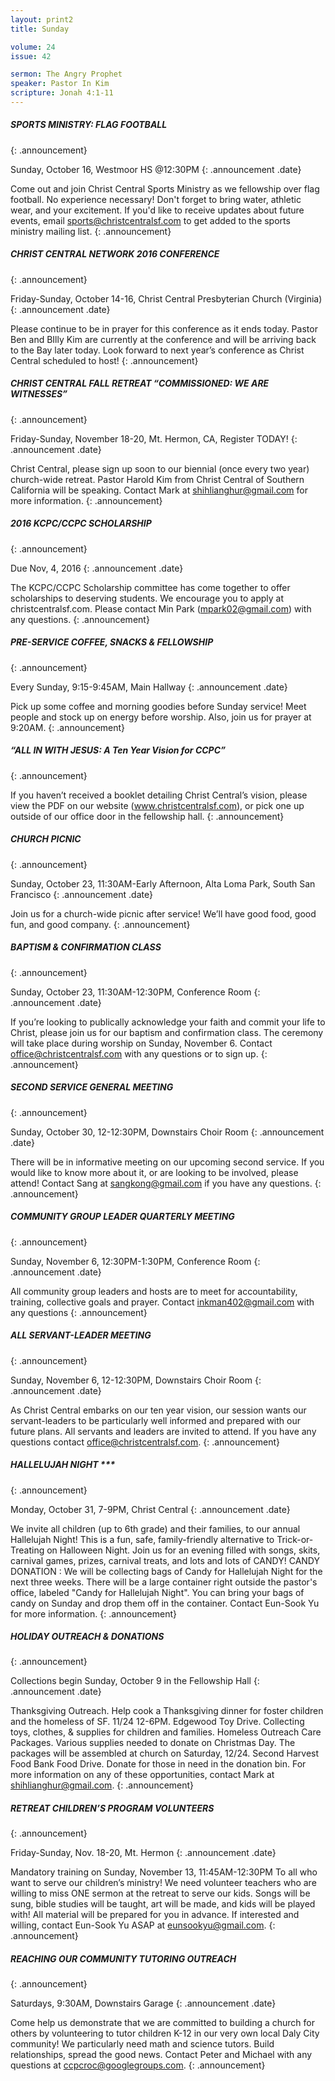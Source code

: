 ```yaml
--- 
layout: print2
title: Sunday

volume: 24
issue: 42

sermon: The Angry Prophet
speaker: Pastor In Kim
scripture: Jonah 4:1-11
---
```


##### SPORTS MINISTRY: FLAG FOOTBALL
{: .announcement}

Sunday, October 16, Westmoor HS @12:30PM 
{: .announcement .date}

Come out and join Christ Central Sports Ministry as we fellowship over flag football. No experience necessary! Don't forget to bring water, athletic wear, and your excitement.  If you'd like to receive updates about future events, email sports@christcentralsf.com to get added to the sports ministry mailing list.
{: .announcement}

##### CHRIST CENTRAL NETWORK 2016 CONFERENCE
{: .announcement}

Friday-Sunday, October 14-16, Christ Central Presbyterian Church (Virginia)
{: .announcement .date}

Please continue to be in prayer for this conference as it ends today. Pastor Ben and BIlly Kim are currently at the conference and will be arriving back to the Bay later today. Look forward to next year’s conference as Christ Central scheduled to host!
{: .announcement}

##### CHRIST CENTRAL FALL RETREAT “COMMISSIONED: WE ARE WITNESSES”
{: .announcement}

Friday-Sunday, November 18-20, Mt. Hermon, CA, Register TODAY!
{: .announcement .date}

Christ Central, please sign up soon to our biennial (once every two year) church-wide retreat. Pastor Harold Kim from Christ Central of Southern California will be speaking. Contact Mark at shihlianghur@gmail.com for more information.
{: .announcement}

##### 2016 KCPC/CCPC SCHOLARSHIP
{: .announcement}

Due Nov, 4, 2016
{: .announcement .date}

The KCPC/CCPC Scholarship committee has come together to offer scholarships to deserving students. We encourage you to apply at christcentralsf.com. Please contact Min Park (mpark02@gmail.com) with any questions.
{: .announcement}

##### PRE-SERVICE COFFEE, SNACKS & FELLOWSHIP
{: .announcement}

Every Sunday, 9:15-9:45AM, Main Hallway
{: .announcement .date}

Pick up some coffee and morning goodies before Sunday service! Meet people and stock up on energy before worship. Also, join us for prayer at 9:20AM.
{: .announcement}

##### “ALL IN WITH JESUS: A Ten Year Vision for CCPC”
{: .announcement}

If you haven’t received a booklet detailing Christ Central’s vision, please view the PDF on our website (www.christcentralsf.com), or pick one up outside of our office door in the fellowship hall.
{: .announcement}

##### CHURCH PICNIC
{: .announcement}

Sunday, October 23, 11:30AM-Early Afternoon, Alta Loma Park, South San Francisco
{: .announcement .date}

Join us for a church-wide picnic after service! We’ll have good food, good fun, and good company. 
{: .announcement}

##### BAPTISM & CONFIRMATION CLASS
{: .announcement}

Sunday, October 23, 11:30AM-12:30PM, Conference Room
{: .announcement .date}

If you’re looking to publically acknowledge your faith and commit your life to Christ, please join us for our baptism and confirmation class. The ceremony will take place during worship on Sunday, November 6. Contact office@christcentralsf.com with any questions or to sign up.
{: .announcement}

##### SECOND SERVICE GENERAL MEETING
{: .announcement}

Sunday, October 30, 12-12:30PM, Downstairs Choir Room
{: .announcement .date}

There will be in informative meeting on our upcoming second service. If you would like to know more about it, or are looking to be involved, please attend! Contact Sang at sangkong@gmail.com if you have any questions.
{: .announcement}

##### COMMUNITY GROUP LEADER QUARTERLY MEETING
{: .announcement}

Sunday, November 6, 12:30PM-1:30PM, Conference Room
{: .announcement .date}

All community group leaders and hosts are to meet for accountability, training, collective goals and prayer. Contact inkman402@gmail.com with any questions
{: .announcement}

##### ALL SERVANT-LEADER MEETING
{: .announcement}

Sunday, November 6, 12-12:30PM, Downstairs Choir Room
{: .announcement .date}

As Christ Central embarks on our ten year vision, our session wants our servant-leaders to be particularly well informed and prepared with our future plans. All servants and leaders are invited to attend. If you have any questions contact office@christcentralsf.com.
{: .announcement}

##### HALLELUJAH NIGHT ***
{: .announcement}

Monday, October 31, 7-9PM, Christ Central
{: .announcement .date}

We invite all children (up to 6th grade) and their families, to our annual Hallelujah Night!   This is a fun, safe, family-friendly alternative to Trick-or-Treating on Halloween Night.  Join us for an evening filled with songs, skits, carnival games, prizes, carnival treats, and lots and lots of CANDY!
CANDY DONATION : We will be collecting bags of Candy for Hallelujah Night for the next three weeks. There will be a large container right outside the pastor's office, labeled "Candy for Hallelujah Night".  You can bring your bags of candy on Sunday and drop them off in the container. Contact Eun-Sook Yu for more information.
{: .announcement}

##### HOLIDAY OUTREACH & DONATIONS
{: .announcement}

Collections begin Sunday, October 9 in the Fellowship Hall
{: .announcement .date}

Thanksgiving Outreach. Help cook a Thanksgiving dinner for foster children and the homeless of SF. 11/24 12-6PM.
Edgewood Toy Drive. Collecting toys, clothes, & supplies for children and families.
Homeless Outreach Care Packages. Various supplies needed to donate on Christmas Day. The packages will be assembled at church on Saturday, 12/24.
Second Harvest Food Bank Food Drive. Donate for those in need in the donation bin.
For more information on any of these opportunities, contact Mark at shihlianghur@gmail.com.
{: .announcement}

##### RETREAT CHILDREN’S PROGRAM VOLUNTEERS
{: .announcement}

Friday-Sunday, Nov. 18-20, Mt. Hermon
{: .announcement .date}

Mandatory training on Sunday, November 13, 11:45AM-12:30PM
To all who want to serve our children’s ministry! We need volunteer teachers who are willing to miss ONE sermon at the retreat to serve our kids. Songs will be sung, bible studies will be taught, art will be made, and kids will be played with! All material will be prepared for you in advance. If interested and willing, contact Eun-Sook Yu ASAP at eunsookyu@gmail.com.
{: .announcement}

##### REACHING OUR COMMUNITY TUTORING OUTREACH
{: .announcement}

Saturdays, 9:30AM, Downstairs Garage
{: .announcement .date}

Come help us demonstrate that we are committed to building a church for others by volunteering to tutor children K-12 in our very own local Daly City community! We particularly need math and science tutors. Build relationships, spread the good news. Contact Peter and Michael with any questions at ccpcroc@googlegroups.com.
{: .announcement}
